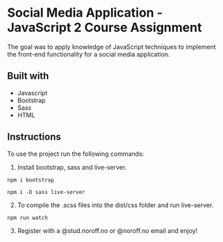 # Social Media Application - JavaScript 2 Course Assignment

The goal was to apply knowledge of JavaScript techniques to implement the front-end functionality for a social media application.

## Built with

- Javascript
- Bootstrap
- Sass
- HTML

## Instructions

To use the project run the following commands:

1. Install bootstrap, sass and live-server.

```
npm i bootstrap
```

```
npm i -D sass live-server
```

2. To compile the .scss files into the dist/css folder and run live-server.

```
npm run watch
```

3. Register with a @stud.noroff.no or @noroff.no email and enjoy!
